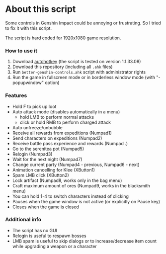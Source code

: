 # About this script
Some controls in Genshin Impact could be annoying or frustrating. So I tried to fix it with this script.

The script is hard coded for 1920x1080 game resolution.

### How to use it
1. Download [autohotkey](https://www.autohotkey.com) (the script is tested on version 1.1.33.08)
2. Download this repository (including all `.ahk` files)
3. Run `better-genshin-controls.ahk` script with administrator rights
4. Run the game in fullscreen mode or in borderless window mode (with "-popupwindow" option)

### Features
- Hold F to pick up loot
- Auto attack mode (disables automatically in a menu)
    - hold LMB to perform normal attacks
    - click or hold RMB to perform charged attack
- Auto unfreeze/unbubble
- Receive all rewards from expeditions (Numpad1)
- Send characters on expeditions (Numpad2)
- Receive battle pass experience and rewards (Numpad .)
- Go to the serenitea pot (Numpad5)
- Relogin (Numpad3)
- Wait for the next night (Numpad7)
- Change current party (Numpad4 - previous, Numpad6 - next)
- Animation cancelling for Klee (XButton1)
- Spam LMB click (XButton2) 
- Lock artifact (Numpad8, works only in the bag menu)
- Craft maximum amount of ores (Numpad9, works in the blacksmith menu)
- You can hold 1-4 to switch characters instead of clicking  
- Pauses when the game window is not active (or explicitly on Pause key)
- Closes when the game is closed

### Additional info
- The script has no GUI
- Relogin is useful to respawn bosses
- LMB spam is useful to skip dialogs or to increase/decrease item count while upgrading a weapon or a character
